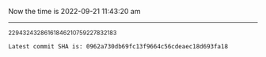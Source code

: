 Now the time is 2022-09-21 11:43:20 am

---

<small>22943243286161846210759227832183</small>

```txt
Latest commit SHA is: 0962a730db69fc13f9664c56cdeaec18d693fa18
```
